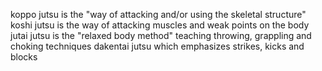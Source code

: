 koppo jutsu is the "way of attacking and/or using the skeletal structure"
koshi jutsu is the way of attacking muscles and weak points on the body
jutai jutsu is the "relaxed body method" teaching throwing, grappling and choking techniques
dakentai jutsu which emphasizes strikes, kicks and blocks
